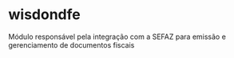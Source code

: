 # wisdondfe
Módulo responsável pela integração com a SEFAZ para emissão e gerenciamento de documentos fiscais
